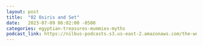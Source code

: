 ```yaml
---
layout: post
title:  "02 Osiris and Set"
date:   2023-07-09 06:02:00 -0500
categories: egyptian-treasures-mummies-myths
podcast_link: https://nilbus-podcasts.s3.us-east-2.amazonaws.com/the-well-trained-mind/Egyptian%20Treasures%20-%20Mummies%20&%20Myths/02%20Osiris%20and%20Set.mp3
---
```

